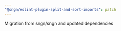 ```yaml
---
"@sngn/eslint-plugin-split-and-sort-imports": patch
---
```


Migration from sngn/sngn and updated dependencies
